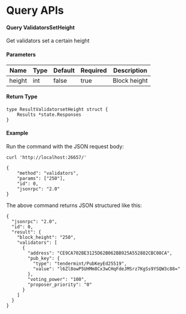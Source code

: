 # Query APIs

<!---
//uatnet.usdp.io/validators?height=_
-- [BINANCE No details]
-- [https://cosmos.network/rpc/#/ICS0/get_validatorsets__height_]
-->


#### Query ValidatorsSetHeight 
Get validators set a certain height

#### Parameters
| Name | Type | Default | Required | Description                 |
| ---- | ---- | ------- | -------- | --------------------------- |
| height  | int | false | true    | Block height |


#### Return Type
```
type ResultValidatorsetHeight struct {
    Results *state.Responses
}
```

#### Example

Run the command with the JSON request body:
```
curl 'http://localhost:26657/'
```

```
{
    "method": "validators",
    "params": ["250"],
    "id": 0,
    "jsonrpc": "2.0"
}
```

The above command returns JSON structured like this:
```
{
  "jsonrpc": "2.0",
  "id": 0,
  "result": {
    "block_height": "250",
    "validators": [
      {
        "address": "CE9CA702BE3125D62B062BB925A552882CBC08CA",
        "pub_key": {
          "type": "tendermint/PubKeyEd25519",
          "value": "l6Zl8owP5UHMm8Cx3wCHqFdeJMSrz7KgSs9YSQW3c88="
        },
        "voting_power": "100",
        "proposer_priority": "0"
      }
    ]
  }
}
```

